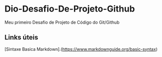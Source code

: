 # Dio-Desafio-De-Projeto-Github #
Meu primeiro Desafio de Projeto de Código do Git/Github
## Links úteis 
[Sintaxe Basica Markdown].(https://www.markdownguide.org/basic-syntax)
